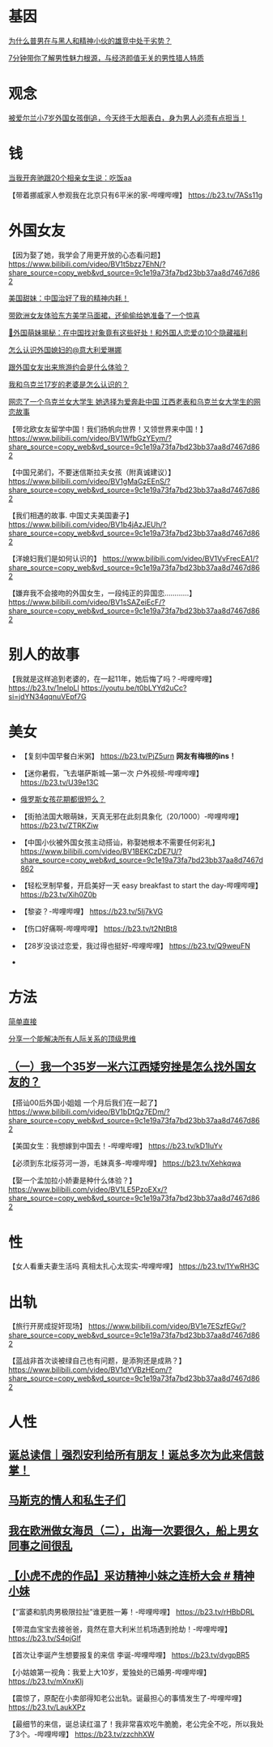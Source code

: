 # 基因
[为什么普男在与黑人和精神小伙的雄竞中处于劣势？](https://b23.tv/2EWG1XA)

[7分钟带你了解男性魅力根源，与经济颜值无关的男性猎人特质](https://b23.tv/LevHJbb)


# 观念
[ 被爱尔兰小7岁外国女孩倒追，今天终于大胆表白，身为男人必须有点担当！](https://v.douyin.com/-HYnDiW_whc/)


# 钱
[当我开奔驰跟20个相亲女生说：吃饭aa](https://v.douyin.com/Zc0fUmhqcDg/)

【带着挪威家人参观我在北京只有6平米的家-哔哩哔哩】 https://b23.tv/7ASs11g

# 外国女友
【因为娶了她，我学会了用更开放的心态看问题】 https://www.bilibili.com/video/BV1t5bzz7EhN/?share_source=copy_web&vd_source=9c1e19a73fa7bd23bb37aa8d7467d862

[美国甜妹：中国治好了我的精神内耗！](https://v.douyin.com/K1jgc20WcUM/)

[带欧洲女友体验东方美学马面裙，还偷偷给她准备了一个惊喜](https://v.douyin.com/1M2TXYbtYXA/)

[🎀外国萌妹揭秘：在中国找对象竟有这些好处！和外国人恋爱の10个隐藏福利](https://b23.tv/cwOnA3G)

[怎么认识外国媳妇的@意大利爱琳娜](https://v.douyin.com/LKylp4dfd78/)

[跟外国女友出来旅游约会是什么体验？](https://v.douyin.com/PXRzgxNQSaQ/)

[我和乌克兰17岁的老婆是怎么认识的？](https://v.douyin.com/erjtzmSd-sI/)

[网恋了一个乌克兰女大学生 她选择为爱奔赴中国 江西老表和乌克兰女大学生的网恋故事](https://v.douyin.com/I6LoR7bbkXw/)

【带北欧女友留学中国！我们扬帆向世界！又领世界来中国！】 https://www.bilibili.com/video/BV1WfbGzYEym/?share_source=copy_web&vd_source=9c1e19a73fa7bd23bb37aa8d7467d862

【中国兄弟们，不要迷信斯拉夫女孩（附真诚建议）】 https://www.bilibili.com/video/BV1gMaGzEEnS/?share_source=copy_web&vd_source=9c1e19a73fa7bd23bb37aa8d7467d862



【我们相遇的故事. 中国丈夫美国妻子】 https://www.bilibili.com/video/BV1b4jAzJEUh/?share_source=copy_web&vd_source=9c1e19a73fa7bd23bb37aa8d7467d862

【洋媳妇我们是如何认识的】 https://www.bilibili.com/video/BV1VvFrecEA1/?share_source=copy_web&vd_source=9c1e19a73fa7bd23bb37aa8d7467d862

【嫌弃我不会接吻的外国女生，一段纯正的异国恋…………】 https://www.bilibili.com/video/BV1sSAZeiEcF/?share_source=copy_web&vd_source=9c1e19a73fa7bd23bb37aa8d7467d862


# 别人的故事
【我就是这样追到老婆的，在一起11年，她后悔了吗？-哔哩哔哩】 https://b23.tv/1nelpLl
https://youtu.be/t0bLYYd2uCc?si=jdYN34qqnuVEpf7G

# 美女
- 【复刻中国早餐白米粥】 https://b23.tv/PjZ5urn
**网友有梅根的ins！**
- 【迷你暑假，飞去堪萨斯城—第一次 户外视频-哔哩哔哩】 https://b23.tv/U39e13C

- [俄罗斯女孩花期都很短么？](https://v.douyin.com/NhBBsdMqFy8/)

- 【街拍法国大眼萌妹，天真无邪在此刻具象化（20/1000）-哔哩哔哩】 https://b23.tv/ZTRKZiw

- 【中国小伙被外国女孩主动搭讪，称娶她根本不需要任何彩礼】 https://www.bilibili.com/video/BV1BEKCzDE7U/?share_source=copy_web&vd_source=9c1e19a73fa7bd23bb37aa8d7467d862

- 【轻松烹制早餐，开启美好一天 easy breakfast to start the day-哔哩哔哩】 https://b23.tv/Xih0Z0b

- 【黎姿？-哔哩哔哩】 https://b23.tv/5Ij7kVG

- 【伤口好痛啊-哔哩哔哩】 https://b23.tv/t2NtBt8
- 【28岁没谈过恋爱，我过得也挺好-哔哩哔哩】 https://b23.tv/Q9weuFN
- 

# 方法
[简单直接](https://youtube.com/shorts/qdqWm-6MGO8?si=3vuG18FDHflRjoci)

[分享一个能解决所有人际关系的顶级思维](https://v.douyin.com/UDPEn6ncOlQ/)

## [（一）我一个35岁一米六江西矮穷挫是怎么找外国女友的？](https://www.douyin.com/video/7449348545053740340)

【搭讪00后外国小姐姐 一个月后我们在一起了】 https://www.bilibili.com/video/BV1bDtQz7EDm/?share_source=copy_web&vd_source=9c1e19a73fa7bd23bb37aa8d7467d862

【美国女生：我想嫁到中国去！-哔哩哔哩】 https://b23.tv/kD1IuYv

【必须到东北绥芬河一游，毛妹真多-哔哩哔哩】 https://b23.tv/Xehkqwa

【娶一个孟加拉小娇妻是种什么体验？】 https://www.bilibili.com/video/BV1LE5PzoEXx/?share_source=copy_web&vd_source=9c1e19a73fa7bd23bb37aa8d7467d862

# 性
【女人看重夫妻生活吗 真相太扎心太现实-哔哩哔哩】 https://b23.tv/1YwRH3C



# 出轨
【旅行开房成捉奸现场】 https://www.bilibili.com/video/BV1e7ESzfEGv/?share_source=copy_web&vd_source=9c1e19a73fa7bd23bb37aa8d7467d862

【蓝战非首次谈被绿自己也有问题，是添狗还是成熟？】 https://www.bilibili.com/video/BV1dYVBzHEpm/?share_source=copy_web&vd_source=9c1e19a73fa7bd23bb37aa8d7467d862




# 人性
## [诞总读信｜强烈安利给所有朋友！诞总多次为此来信鼓掌！](https://b23.tv/VzL6wPW)

## [马斯克的情人和私生子们](https://b23.tv/ZSAK6vl)


## [我在欧洲做女海员（二），出海一次要很久，船上男女同事之间很乱](https://www.bilibili.com/video/BV1P3fGYcEK7/?spm_id_from=333.999.0.0&vd_source=22af953ea4c09540ad1966711a2d53f0)


## [【小虎不虎的作品】采访精神小妹之连桥大会 # 精神小妹](https://www.douyin.com/video/7462704629361528102)

【“富婆和肌肉男极限拉扯”谁更胜一筹！-哔哩哔哩】 https://b23.tv/rHBbDRL


【带混血宝宝去接爸爸，竟然在意大利米兰机场遇到抢劫！-哔哩哔哩】 https://b23.tv/S4pjGlf

【首次让李诞产生想要报复的来信 李诞-哔哩哔哩】 https://b23.tv/dvgpBR5

【小姑娘第一视角：我爱上大10岁，爱独处的已婚男-哔哩哔哩】 https://b23.tv/mXnxKlj

【震惊了，原配在小卖部得知老公出轨。诞最担心的事情发生了-哔哩哔哩】 https://b23.tv/LaukXPz

【最细节的来信，诞总读红温了！我非常喜欢吃牛脆脆，老公完全不吃，所以我处了3个。-哔哩哔哩】 https://b23.tv/zzchhXW


